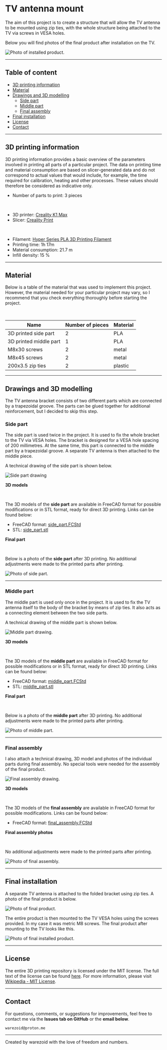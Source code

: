 # TV antenna mount
The aim of this project is to create a structure that will allow the TV antenna to be mounted using zip ties, with the whole structure being attached to the TV via screws in VESA holes.

Below you will find photos of the final product after installation on the TV.

![Photo of installed product.](./img/installed_product_photo.jpg)

---





## Table of content
- [3D printing information](#3d-printing-information)
- [Material](#material)
- [Drawings and 3D modelling](#drawings-and-3d-modelling)
    - [Side part](#side-part)
    - [Middle part](#middle-part)
    - [Final assembly](#final-assembly)
- [Final installation](#final-installation)
- [License](#license)
- [Contact](#contact)

---





## 3D printing information
3D printing information provides a basic overview of the parameters involved in printing all parts of a particular project. The data on printing time and material consumption are based on slicer-generated data and do not correspond to actual values that would include, for example, the time required for calibration, heating and other processes. These values should therefore be considered as indicative only.

- Number of parts to print: 3 pieces

<br>

- 3D printer: [Creality K1 Max](https://www.creality.com/products/creality-k1-max-3d-printer)
- Slicer: [Creality Print](https://www.creality.com/pages/download-software)

<br>

- Filament: [Hyper Series PLA 3D Printing Filament](https://store.creality.com/products/hyper-series-pla-3d-printing-filament-1kg?variant=f5519251-fe97-4b57-9f1d-16ec93b94b97)
- Printing time: 1h 17m
- Material consumption: 21.7 m
- Infill density: 15 %

---





## Material
Below is a table of the material that was used to implement this project. However, the material needed for your particular project may vary, so I recommend that you check everything thoroughly before starting the project.

<br>

| Name | Number of pieces | Material
|-----------|-----------|-----------|
| 3D printed side part | 2 | PLA |
| 3D printed middle part | 1 | PLA |
| M8x30 screws | 2 | metal |
| M8x45 screws | 2 | metal |
| 200x3.5 zip ties | 2 | plastic |

---





## Drawings and 3D modelling
The TV antenna bracket consists of two different parts which are connected by a trapezoidal groove. The parts can be glued together for additional reinforcement, but I decided to skip this step.



### Side part
The side part is used twice in the project. It is used to fix the whole bracket to the TV via VESA holes. The bracket is designed for a VESA hole spacing of 200 millimetres. At the same time, this part is connected to the middle part by a trapezoidal groove. A separate TV antenna is then attached to the middle piece.

A technical drawing of the side part is shown below.

![Side part drawing](./drawings/side_part_drawing.svg)


**3D models**

<br>

The 3D models of the **side part** are available in FreeCAD format for possible modifications or in STL format, ready for direct 3D printing. Links can be found below:

- FreeCAD format: [side_part.FCStd](./3d/freecad/side_part.FCStd)
- STL: [side_part.stl](./3d/stl/side_part.stl)


**Final part**

<br>

Below is a photo of the **side part** after 3D printing. No additional adjustments were made to the printed parts after printing.

![Photo of side part.](./img/side_part_photo.png)

---



### Middle part
The middle part is used only once in the project. It is used to fix the TV antenna itself to the body of the bracket by means of zip ties. It also acts as a connecting element between the two side parts.

A technical drawing of the middle part is shown below.

![Middle part drawing.](./drawings/middle_part_drawing.svg)


**3D models**

<br>

The 3D models of the **middle part** are available in FreeCAD format for possible modifications or in STL format, ready for direct 3D printing. Links can be found below:

- FreeCAD format: [middle_part.FCStd](./3d/freecad/middle_part.FCStd)
- STL: [middle_part.stl](./3d/stl/middle_part.stl)


**Final part**

<br>

Below is a photo of the **middle part** after 3D printing. No additional adjustments were made to the printed parts after printing.

![Photo of middle part.](./img/middle_part_photo.png)

---



### Final assembly
I also attach a technical drawing, 3D model and photos of the individual parts during final assembly. No special tools were needed for the assembly of the final product.

![Final assembly drawing.](./drawings/final_assembly_drawing.svg)


**3D models**

 <br>

The 3D models of the **final assembly** are available in FreeCAD format for possible modifications. Links can be found below:

- FreeCAD format: [final_assembly.FCStd](./3d/freecad/final_assembly.FCStd)


**Final assembly photos**

<br>

No additional adjustments were made to the printed parts after printing.

![Photo of final assembly.](./img/final_assembly_photo.png)

---





## Final installation
A separate TV antenna is attached to the folded bracket using zip ties. A photo of the final product is below.

![Photo of final product.](./img/final_product_photo.png)

The entire product is then mounted to the TV VESA holes using the screws provided. In my case it was metric M8 screws. The final product after mounting to the TV looks like this.

![Photo of final installed product.](./img/installed_product_photo.jpg)

---





## License
The entire 3D printing repository is licensed under the MIT license. The full text of the license can be found [here](../../LICENSE.md). For more information, please visit [Wikipedia - MIT License](https://en.wikipedia.org/wiki/MIT_License).

---





## Contact
For questions, comments, or suggestions for improvements, feel free to contact me via the **Issues tab on GitHub** or the **email below**.

```
warezoid@proton.me
```

---





Created by warezoid with the love of freedom and numbers.